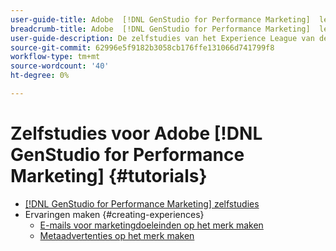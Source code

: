 ```yaml
---
user-guide-title: Adobe  [!DNL GenStudio for Performance Marketing]  leerprogramma's
breadcrumb-title: Adobe  [!DNL GenStudio for Performance Marketing]  leerprogramma's
user-guide-description: De zelfstudies van het Experience League van de mening op Adobe  [!DNL GenStudio for Performance Marketing], een oplossing van begin tot eind om uw ketting van de inhoudslevering met generatieve AI en intelligente automatisering te versnellen en te vereenvoudigen.
source-git-commit: 62996e5f9182b3058cb176ffe131066d741799f8
workflow-type: tm+mt
source-wordcount: '40'
ht-degree: 0%

---
```



# Zelfstudies voor Adobe [!DNL GenStudio for Performance Marketing] {#tutorials}

+ [[!DNL GenStudio for Performance Marketing] zelfstudies](overview.md)
+ Ervaringen maken {#creating-experiences}
   + [E-mails voor marketingdoeleinden op het merk maken](./creating-experiences/creating-on-brand-emails.md)
   + [Metaadvertenties op het merk maken](./creating-experiences/creating-on-meta-ads.md)
